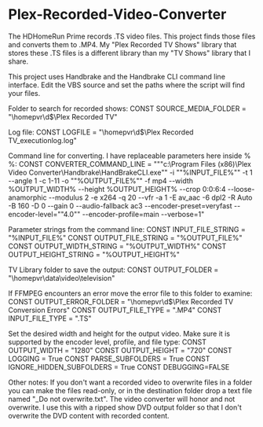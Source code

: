 # Plex-Recorded-Video-Converter
The HDHomeRun Prime records .TS video files. This project finds those files and converts them to .MP4. My "Plex Recorded TV Shows" library that stores these .TS files is a different library than my "TV Shows" library that I share. 

This project uses Handbrake and the Handbrake CLI command line interface. Edit the VBS source and set the paths where the script will find your files.

Folder to search for recorded shows:
CONST SOURCE_MEDIA_FOLDER = "\\homepvr\d$\Plex Recorded TV\"

Log file:
CONST LOGFILE = "\\homepvr\d$\Plex Recorded TV\_executionlog.log"

Command line for converting. I have replaceable parameters here inside % %:
CONST CONVERTER_COMMAND_LINE = """c:\Program Files (x86)\Plex Video Converter\Handbrake\HandBrakeCLI.exe"" -i ""%INPUT_FILE%"" -t 1 --angle 1 -c 1-11 -o ""%OUTPUT_FILE%""  -f mp4 --width %OUTPUT_WIDTH% --height %OUTPUT_HEIGHT% --crop 0:0:6:4 --loose-anamorphic  --modulus 2 -e x264 -q 20 --vfr -a 1 -E av_aac -6 dpl2 -R Auto -B 160 -D 0 --gain 0 --audio-fallback ac3  --encoder-preset=veryfast  --encoder-level=""4.0""  --encoder-profile=main  --verbose=1"

Parameter strings from the command line:
CONST INPUT_FILE_STRING = "%INPUT_FILE%"
CONST OUTPUT_FILE_STRING = "%OUTPUT_FILE%"
CONST OUTPUT_WIDTH_STRING = "%OUTPUT_WIDTH%"
CONST OUTPUT_HEIGHT_STRING = "%OUTPUT_HEIGHT%"

TV Library folder to save the output:
CONST OUTPUT_FOLDER = "\\homepvr\data\video\television\"

If FFMPEG encounters an error move the error file to this folder to examine:
CONST OUTPUT_ERROR_FOLDER = "\\homepvr\d$\Plex Recorded TV Conversion Errors\"
CONST OUTPUT_FILE_TYPE = ".MP4"
CONST INPUT_FILE_TYPE = ".TS"

Set the desired width and height for the output video. Make sure it is supported by the encoder level, profile, and file type:
CONST OUTPUT_WIDTH = "1280"
CONST OUTPUT_HEIGHT = "720"
CONST LOGGING = True
CONST PARSE_SUBFOLDERS = True
CONST IGNORE_HIDDEN_SUBFOLDERS = True
CONST DEBUGGING=FALSE

Other notes:
If you don't want a recorded video to overwrite files in a folder you can make the files read-only, or in the destination folder drop a text file named "_Do not overwrite.txt". The video converter will honor and not overwrite. I use this with a ripped show DVD output folder so that I don't overwrite the DVD content with recorded content.

